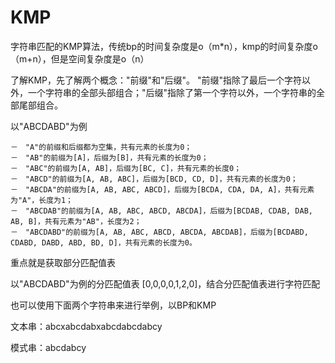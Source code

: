 # KMP
字符串匹配的KMP算法，传统bp的时间复杂度是o（m*n），kmp的时间复杂度o（m+n），但是空间复杂度是o（n）

了解KMP，先了解两个概念："前缀"和"后缀"。 "前缀"指除了最后一个字符以外，一个字符串的全部头部组合；"后缀"指除了第一个字符以外，一个字符串的全部尾部组合。

以"ABCDABD"为例

    －　"A"的前缀和后缀都为空集，共有元素的长度为0；
    －　"AB"的前缀为[A]，后缀为[B]，共有元素的长度为0；
    －　"ABC"的前缀为[A, AB]，后缀为[BC, C]，共有元素的长度0；
    －　"ABCD"的前缀为[A, AB, ABC]，后缀为[BCD, CD, D]，共有元素的长度为0；
    －　"ABCDA"的前缀为[A, AB, ABC, ABCD]，后缀为[BCDA, CDA, DA, A]，共有元素为"A"，长度为1；
    －　"ABCDAB"的前缀为[A, AB, ABC, ABCD, ABCDA]，后缀为[BCDAB, CDAB, DAB, AB, B]，共有元素为"AB"，长度为2；
    －　"ABCDABD"的前缀为[A, AB, ABC, ABCD, ABCDA, ABCDAB]，后缀为[BCDABD, CDABD, DABD, ABD, BD, D]，共有元素的长度为0。

重点就是获取部分匹配值表

以"ABCDABD"为例的分匹配值表 [0,0,0,0,1,2,0]，结合分匹配值表进行字符匹配

也可以使用下面两个字符串来进行举例，以BP和KMP

文本串：abcxabcdabxabcdabcdabcy

模式串：abcdabcy

